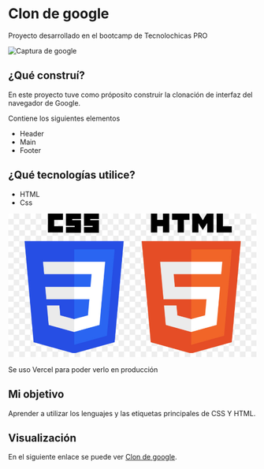 
# Clon de google

Proyecto desarrollado en el bootcamp de Tecnolochicas PRO

![Captura de google](https://github.com/evelyneby/google-clone/assets/106703825/a9ade87d-29c1-4023-b3ad-d23fcf963afc)


## ¿Qué construí?
En este proyecto tuve como próposito construir la clonación de interfaz del navegador de Google.

Contiene los siguientes elementos
* Header
* Main
* Footer

## ¿Qué tecnologías utilice?
* HTML
* Css

![Logo](https://raw.githubusercontent.com/diegoAlex24/HTML-CSS-examples/master/html-css-logo.jpg)

Se uso Vercel para poder verlo en producción

## Mi objetivo
Aprender a utilizar los lenguajes y las etiquetas principales de CSS Y HTML.

## Visualización
En el siguiente enlace se puede ver [Clon de google](https://google-clone-psi-six.vercel.app/).
